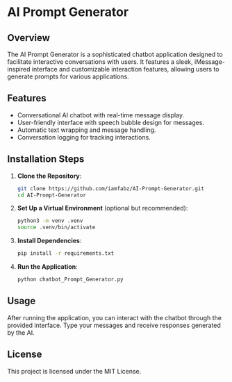 # AI Prompt Generator

## Overview
The AI Prompt Generator is a sophisticated chatbot application designed to facilitate interactive conversations with users. It features a sleek, iMessage-inspired interface and customizable interaction features, allowing users to generate prompts for various applications.

## Features
- Conversational AI chatbot with real-time message display.
- User-friendly interface with speech bubble design for messages.
- Automatic text wrapping and message handling.
- Conversation logging for tracking interactions.

## Installation Steps
1. **Clone the Repository**:
   ```bash
   git clone https://github.com/iamfabz/AI-Prompt-Generator.git
   cd AI-Prompt-Generator
   ```

2. **Set Up a Virtual Environment** (optional but recommended):
   ```bash
   python3 -m venv .venv
   source .venv/bin/activate
   ```

3. **Install Dependencies**:
   ```bash
   pip install -r requirements.txt
   ```

4. **Run the Application**:
   ```bash
   python chatbot_Prompt_Generator.py
   ```

## Usage
After running the application, you can interact with the chatbot through the provided interface. Type your messages and receive responses generated by the AI.

## License
This project is licensed under the MIT License.
